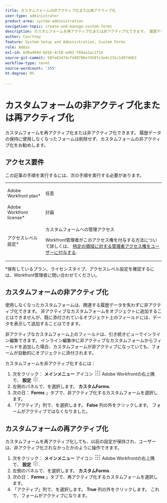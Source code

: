 ```yaml
---
title: カスタムフォームの非アクティブ化または再アクティブ化
user-type: administrator
product-area: system-administration
navigation-topic: create-and-manage-custom-forms
description: カスタムフォームを再アクティブ化または非アクティブ化できます。 履歴データの保持に使用しなくなったフォームは削除せず、カスタムフォームの非アクティブ化をお勧めします。
author: Courtney
feature: System Setup and Administration, Custom Forms
role: Admin
exl-id: 6d9a409d-8d16-4c58-ad02-f60aa1ac1714
source-git-commit: 50fa63474cfd40706e74507c3e4c231c1d97d463
workflow-type: tm+mt
source-wordcount: '355'
ht-degree: 0%

---
```


# カスタムフォームの非アクティブ化または再アクティブ化

カスタムフォームを再アクティブ化または非アクティブ化できます。 履歴データの保持に使用しなくなったフォームは削除せず、カスタムフォームの非アクティブ化をお勧めします。

## アクセス要件

この記事の手順を実行するには、次の手順を実行する必要があります。

<table style="table-layout:auto"> 
 <col> 
 <col> 
 <tbody> 
  <tr data-mc-conditions=""> 
   <td role="rowheader"> <p>Adobe Workfront plan*</p> </td> 
   <td>任意</td> 
  </tr> 
  <tr> 
   <td role="rowheader">Adobe Workfront license*</td> 
   <td>計画</td> 
  </tr> 
  <tr data-mc-conditions=""> 
   <td role="rowheader">アクセスレベル設定*</td> 
   <td> <p>カスタムフォームへの管理アクセス</p> <p>Workfront管理者がこのアクセス権を付与する方法について詳しくは、 <a href="/help/quicksilver/administration-and-setup/add-users/configure-and-grant-access/grant-users-admin-access-certain-areas.md" class="MCXref xref">特定の領域に対する管理者アクセス権をユーザーに付与する</a>.</p></td> 
  </tr>  
 </tbody> 
</table>

&#42;保有しているプラン、ライセンスタイプ、アクセスレベル設定を確認するには、Workfront管理者に問い合わせてください。

## カスタムフォームの非アクティブ化

使用しなくなったカスタムフォームは、関連する履歴データを失わずに非アクティブ化できます。 非アクティブなカスタムフォームをオブジェクトに追加することはできませんが、既に添付されているオブジェクト上のフィールドには、データを表示して追加することはできます。

非アクティブなカスタムフォーム上のフィールドは、引き続きビューでインライン編集できます。 インライン編集中に非アクティブなカスタムフォームからフィールドを追加した場合、カスタムフォームが非アクティブになっていても、フォームが自動的にオブジェクトに添付されます。

カスタムフォームを非アクティブ化するには：

1. 次をクリック： **メインメニュー** アイコン ![](assets/main-menu-icon.png) Adobe Workfrontの右上隅で、 **設定** ![](assets/gear-icon-settings.png).
1. 左側のパネルで、を選択します。 **カスタムForms**.
1. 次の日： **Forms** 」タブで、非アクティブ化するカスタムフォームを選択します。
1. 「アクティブ」列で、を選択します。 **False** 列の外をクリックします。 フォームがアクティブではなくなりました。

## カスタムフォームの再アクティブ化

カスタムフォームを再アクティブ化しても、以前の設定が保持され、ユーザーは、非アクティブ化されなかったかのように操作できます。

1. 次をクリック： **メインメニュー** アイコン ![](assets/main-menu-icon.png) Adobe Workfrontの右上隅で、 **設定** ![](assets/gear-icon-settings.png).
1. 左側のパネルで、を選択します。 **カスタムForms**.
1. 次の日： **Forms** 」タブで、再アクティブ化するカスタムフォームを選択します。
1. 「アクティブ」列で、を選択します。 **True** 列の外をクリックします。 これで、フォームがアクティブになります。
